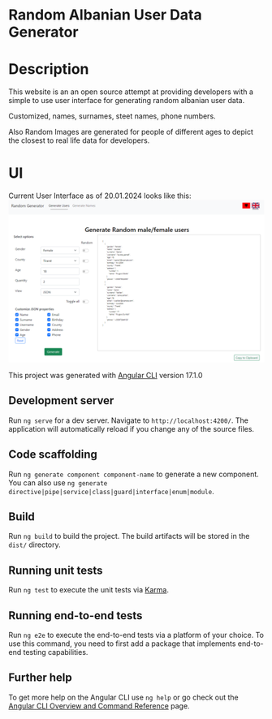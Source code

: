 # Random Albanian User Data Generator

# Description

This website is an an open source attempt at providing developers with a simple to use user interface for generating random albanian user data.

Customized, names, surnames, steet names, phone numbers.

Also Random Images are generated for people of different ages to depict the closest to real life data for developers.

# UI

Current User Interface as of 20.01.2024 looks like this:
![User Interface](screenshot_app_en.PNG "User Interface")



This project was generated with [Angular CLI](https://github.com/angular/angular-cli) version 17.1.0

## Development server

Run `ng serve` for a dev server. Navigate to `http://localhost:4200/`. The application will automatically reload if you change any of the source files.

## Code scaffolding

Run `ng generate component component-name` to generate a new component. You can also use `ng generate directive|pipe|service|class|guard|interface|enum|module`.

## Build

Run `ng build` to build the project. The build artifacts will be stored in the `dist/` directory.

## Running unit tests

Run `ng test` to execute the unit tests via [Karma](https://karma-runner.github.io).

## Running end-to-end tests

Run `ng e2e` to execute the end-to-end tests via a platform of your choice. To use this command, you need to first add a package that implements end-to-end testing capabilities.

## Further help

To get more help on the Angular CLI use `ng help` or go check out the [Angular CLI Overview and Command Reference](https://angular.io/cli) page.
